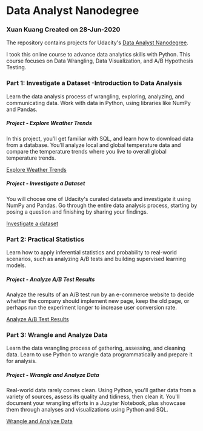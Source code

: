 # Data Analyst Nanodegree

### Xuan Kuang Created on 28-Jun-2020

The repository contains projects for Udacity's [Data Analyst Nanodegree](https://www.udacity.com/course/data-analyst-nanodegree--nd002). 

I took this online course to advance data analytics skills with Python. This course focuses on Data Wrangling, Data Visualization, and A/B Hypothesis Testing.

### Part 1: Investigate a Dataset -Introduction to Data Analysis
Learn the data analysis process of wrangling, exploring, analyzing, and communicating data. Work with data in Python, using libraries like NumPy and Pandas.

##### Project - Explore Weather Trends

In this project, you'll get familiar with SQL, and learn how to download data from a database. You’ll analyze local and global temperature data and compare the temperature trends where you live to overall global temperature trends.

[Explore Weather Trends](https://github.com/kuang287/DataAnalyst/tree/main/project1_Explore%20Weather%20Trends)

##### Project - Investigate a Dataset

You will choose one of Udacity's curated datasets and investigate it using NumPy and Pandas. Go through the entire data analysis process, starting by posing a question and finishing by sharing your findings.

[Investigate a dataset](https://github.com/kuang287/DataAnalyst/tree/main/Project2_Investigate%20a%20Dataset)


### Part 2: Practical Statistics

Learn how to apply inferential statistics and probability to real-world scenarios, such as analyzing A/B tests and building supervised learning models.

##### Project - Analyze A/B Test Results

Analyze the results of an A/B test run by an e-commerce website to decide whether the company should implement new page, keep the old page, or perhaps run the experiment longer to increase user conversion rate. 

[Analyze A/B Test Results](https://github.com/kuang287/DataAnalyst/tree/main/Project3_AnalyzeABTestResults%202)

### Part 3: Wrangle and Analyze Data

Learn the data wrangling process of gathering, assessing, and cleaning data. Learn to use Python to wrangle data programmatically and prepare it for analysis.

##### Project - Wrangle and Analyze Data

Real-world data rarely comes clean. Using Python, you'll gather data from a variety of sources, assess its quality and tidiness, then clean it. You'll document your wrangling efforts in a Jupyter Notebook, plus showcase them through analyses and visualizations using Python and SQL.

[Wrangle and Analyze Data](https://github.com/kuang287/DataAnalyst/tree/main/Project4_Data%20Wrangling)
